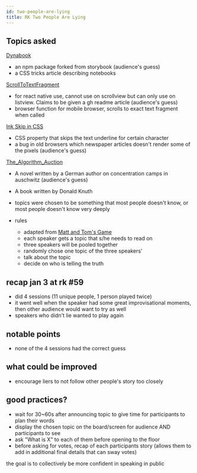 ```yaml
---
id: two-people-are-lying
title: RK Two People Are Lying
---
```


## Topics asked

[Dynabook](https://en.wikipedia.org/wiki/Dynabook)

- an npm package forked from storybook (audience's guess)
- a CSS tricks article describing notebooks

[ScrollToTextFragment](https://github.com/WICG/ScrollToTextFragment)

- for react native use, cannot use on scrollview but can only use on listview. Claims to be given a gh readme article (audience's guess)
- browser function for mobile browser, scrolls to exact text fragment when called

[Ink Skip in CSS](https://www.w3.org/TR/css-text-decor-3/#line-decoration)

- CSS property that skips the text underline for certain character
- a bug in old browsers which newspaper articles doesn't render some of the pixels (audience's guess)

[The_Algorithm_Auction](https://en.wikipedia.org/wiki/The_Algorithm_Auction)

- A novel written by a German author on concentration camps in auschwitz (audience's guess)
- A book written by Donald Knuth

- topics were chosen to be something that most people doesn't know, or most people doesn't know very deeply

- rules
  - adapted from [Matt and Tom's Game](https://www.youtube.com/watch?v=3UAOs9B9UH8)
  - each speaker gets a topic that s/he needs to read on
  - three speakers will be pooled together
  - randomly chose one topic of the three speakers'
  - talk about the topic
  - decide on who is telling the truth

## recap jan 3 at rk #59

- did 4 sessions (11 unique people, 1 person played twice)
- it went well when the speaker had some great improvisational moments, then other audience would want to try as well
- speakers who didn't lie wanted to play again

## notable points

- none of the 4 sessions had the correct guess

## what could be improved

- encourage liers to not follow other people's story too closely

## good practices?

- wait for 30~60s after announcing topic to give time for participants to plan their words
- display the chosen topic on the board/screen for audience AND participants to see
- ask "What is X" to each of them before opening to the floor
- before asking for votes, recap of each participants story (allows them to add in additional final details that can sway votes)

the goal is to collectively be more confident in speaking in public
